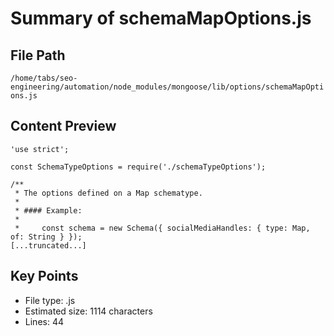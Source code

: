 # Summary of schemaMapOptions.js
  
## File Path
`/home/tabs/seo-engineering/automation/node_modules/mongoose/lib/options/schemaMapOptions.js`

## Content Preview
```
'use strict';

const SchemaTypeOptions = require('./schemaTypeOptions');

/**
 * The options defined on a Map schematype.
 *
 * #### Example:
 *
 *     const schema = new Schema({ socialMediaHandles: { type: Map, of: String } });
[...truncated...]
```

## Key Points
- File type: .js
- Estimated size: 1114 characters
- Lines: 44
